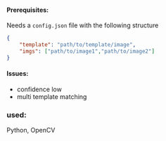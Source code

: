 #### Prerequisites:
Needs a `config.json` file with the following structure
```json
{
    "template": "path/to/template/image",
    "imgs": ["path/to/image1","path/to/image2"]
}
```

#### Issues:
- confidence low
- multi template matching

### used:
Python, OpenCV
